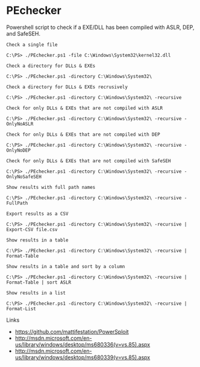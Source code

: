 PEchecker
=========

Powershell script to check if a EXE/DLL has been compiled with ASLR, DEP, and SafeSEH.

```
Check a single file

C:\PS> ./PEchecker.ps1 -file C:\Windows\System32\kernel32.dll
```
```
Check a directory for DLLs & EXEs

C:\PS> ./PEchecker.ps1 -directory C:\Windows\System32\
```
```
Check a directory for DLLs & EXEs recrusively

C:\PS> ./PEchecker.ps1 -directory C:\Windows\System32\ -recursive
```
```
Check for only DLLs & EXEs that are not compiled with ASLR

C:\PS> ./PEchecker.ps1 -directory C:\Windows\System32\ -recursive -OnlyNoASLR
```
```
Check for only DLLs & EXEs that are not compiled with DEP

C:\PS> ./PEchecker.ps1 -directory C:\Windows\System32\ -recursive -OnlyNoDEP
```
```
Check for only DLLs & EXEs that are not compiled with SafeSEH

C:\PS> ./PEchecker.ps1 -directory C:\Windows\System32\ -recursive -OnlyNoSafeSEH
```
```
Show results with full path names

C:\PS> ./PEchecker.ps1 -directory C:\Windows\System32\ -recursive -FullPath
```
```
Export results as a CSV

C:\PS> ./PEchecker.ps1 -directory C:\Windows\System32\ -recursive | Export-CSV file.csv
```
```
Show results in a table

C:\PS> ./PEchecker.ps1 -directory C:\Windows\System32\ -recursive | Format-Table
```
```
Show results in a table and sort by a column

C:\PS> ./PEchecker.ps1 -directory C:\Windows\System32\ -recursive | Format-Table | sort ASLR
```
```
Show results in a list

C:\PS> ./PEchecker.ps1 -directory C:\Windows\System32\ -recursive | Format-List
```
Links

* https://github.com/mattifestation/PowerSploit
* http://msdn.microsoft.com/en-us/library/windows/desktop/ms680336(v=vs.85).aspx
* http://msdn.microsoft.com/en-us/library/windows/desktop/ms680339(v=vs.85).aspx
